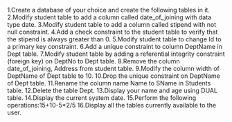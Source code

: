 1.Create a database of your choice and create the following tables in it.
2.Modify student table to add a column called date_of_joining with data type date.
3.Modify student table to add a column called stipend with not null constraint.
4.Add a check constraint to the student table to verify that the stipend is always greater than 0.
5.Modify student table to change Id to a primary key constraint.
6.Add a unique constraint to column DeptName in Dept table.
7.Modify student table by adding a referential integrity constraint (foreign key) on DeptNo to Dept table.
8.Remove the column date_of_joining, Address from student table.
9.Modify the column width of DeptName of Dept table to 10.
10.Drop the unique constraint on DeptName of Dept table.
11.Rename the column name Name to SName in Students table.
12.Delete the table Dept.
13.Display your name and age using DUAL table.
14.Display the current system date.
15.Perform the following operations:15+10-5*2/5
16.Display all the tables currently available to the user.

